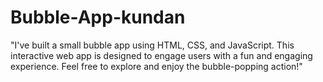 # Bubble-App-kundan
"I've built a small bubble app using HTML, CSS, and JavaScript. This interactive web app is designed to engage users with a fun and engaging experience. Feel free to explore and enjoy the bubble-popping action!"
